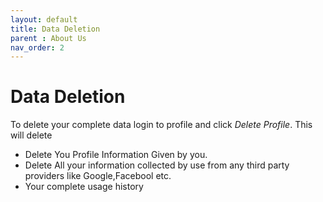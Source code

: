 ```yaml
---
layout: default
title: Data Deletion
parent : About Us
nav_order: 2
---
```


Data Deletion
==============
 

 To delete your complete data login to profile and click *Delete Profile*. This will delete
 - Delete You Profile Information Given by you.
 - Delete All your information collected by use from any third party providers like Google,Facebool etc.
 - Your complete usage history
